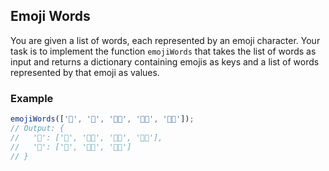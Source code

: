 ## Emoji Words

You are given a list of words, each represented by an emoji character. Your task is to implement the function `emojiWords` that takes the list of words as input and returns a dictionary containing emojis as keys and a list of words represented by that emoji as values.

### Example

```js
emojiWords(['🍎', '🚗', '🍎🚗', '🚗🍎', '🍎🍎']);
// Output: {
//   '🍎': ['🍎', '🍎🚗', '🚗🍎', '🍎🍎'],
//   '🚗': ['🚗', '🍎🚗', '🚗🍎']
// }
